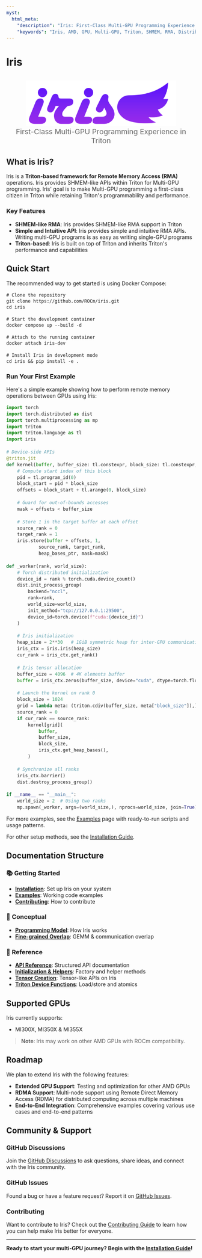 ```yaml
---
myst:
  html_meta:
    "description": "Iris: First-Class Multi-GPU Programming Experience in Triton"
    "keywords": "Iris, AMD, GPU, Multi-GPU, Triton, SHMEM, RMA, Distributed Computing"
---
```


# Iris

<div style="text-align: center; margin: 2rem 0;">
  <img src="images/logo.png" alt="Iris Logo" style="width: 400px; height: auto; background: transparent;">
  <p style="font-size: 1.2rem; color: #666; margin: 0;">First-Class Multi-GPU Programming Experience in Triton</p>
</div>

## What is Iris?

Iris is a **Triton-based framework for Remote Memory Access (RMA)** operations. Iris provides SHMEM-like APIs within Triton for Multi-GPU programming. Iris' goal is to make Multi-GPU programming a first-class citizen in Triton while retaining Triton's programmability and performance.

### Key Features

- **SHMEM-like RMA**: Iris provides SHMEM-like RMA support in Triton
- **Simple and Intuitive API**: Iris provides simple and intuitive RMA APIs. Writing multi-GPU programs is as easy as writing single-GPU programs
- **Triton-based**: Iris is built on top of Triton and inherits Triton's performance and capabilities

## Quick Start

The recommended way to get started is using Docker Compose:

```shell
# Clone the repository
git clone https://github.com/ROCm/iris.git
cd iris

# Start the development container
docker compose up --build -d

# Attach to the running container
docker attach iris-dev

# Install Iris in development mode
cd iris && pip install -e .
```

### Run Your First Example

Here's a simple example showing how to perform remote memory operations between GPUs using Iris:

```python
import torch
import torch.distributed as dist
import torch.multiprocessing as mp
import triton
import triton.language as tl
import iris

# Device-side APIs
@triton.jit
def kernel(buffer, buffer_size: tl.constexpr, block_size: tl.constexpr, heap_bases_ptr):
    # Compute start index of this block
    pid = tl.program_id(0)
    block_start = pid * block_size
    offsets = block_start + tl.arange(0, block_size)

    # Guard for out-of-bounds accesses
    mask = offsets < buffer_size

    # Store 1 in the target buffer at each offset
    source_rank = 0
    target_rank = 1
    iris.store(buffer + offsets, 1,
            source_rank, target_rank,
            heap_bases_ptr, mask=mask)

def _worker(rank, world_size):
    # Torch distributed initialization
    device_id = rank % torch.cuda.device_count()
    dist.init_process_group(
        backend="nccl",
        rank=rank,
        world_size=world_size,
        init_method="tcp://127.0.0.1:29500",
        device_id=torch.device(f"cuda:{device_id}")
    )

    # Iris initialization
    heap_size = 2**30   # 1GiB symmetric heap for inter-GPU communication
    iris_ctx = iris.iris(heap_size)
    cur_rank = iris_ctx.get_rank()

    # Iris tensor allocation
    buffer_size = 4096  # 4K elements buffer
    buffer = iris_ctx.zeros(buffer_size, device="cuda", dtype=torch.float32)

    # Launch the kernel on rank 0
    block_size = 1024
    grid = lambda meta: (triton.cdiv(buffer_size, meta["block_size"]),)
    source_rank = 0
    if cur_rank == source_rank:
        kernel[grid](
            buffer,
            buffer_size,
            block_size,
            iris_ctx.get_heap_bases(),
        )

    # Synchronize all ranks
    iris_ctx.barrier()
    dist.destroy_process_group()

if __name__ == "__main__":
    world_size = 2  # Using two ranks
    mp.spawn(_worker, args=(world_size,), nprocs=world_size, join=True)
```

For more examples, see the [Examples](reference/examples.md) page with ready-to-run scripts and usage patterns.

For other setup methods, see the [Installation Guide](getting-started/installation.md).

## Documentation Structure

### 📚 **Getting Started**
  - **[Installation](getting-started/installation.md)**: Set up Iris on your system
  - **[Examples](reference/examples.md)**: Working code examples
  - **[Contributing](reference/contributing.md)**: How to contribute

### 🧠 **Conceptual**
- **[Programming Model](conceptual/programming-model.md)**: How Iris works
- **[Fine-grained Overlap](conceptual/finegrained-overlap.md)**: GEMM & communication overlap

### 📖 **Reference**
- **[API Reference](reference/api-reference.md)**: Structured API documentation
- **[Initialization & Helpers](reference/api-iris-class.md)**: Factory and helper methods
- **[Tensor Creation](reference/api-tensor-creation.md)**: Tensor-like APIs on Iris
- **[Triton Device Functions](reference/api-device-functions.md)**: Load/store and atomics

## Supported GPUs

Iris currently supports:
- MI300X, MI350X & MI355X

> **Note**: Iris may work on other AMD GPUs with ROCm compatibility.

## Roadmap

We plan to extend Iris with the following features:

- **Extended GPU Support**: Testing and optimization for other AMD GPUs
- **RDMA Support**: Multi-node support using Remote Direct Memory Access (RDMA) for distributed computing across multiple machines
- **End-to-End Integration**: Comprehensive examples covering various use cases and end-to-end patterns

## Community & Support

### GitHub Discussions
Join the [GitHub Discussions](https://github.com/ROCm/iris/discussions) to ask questions, share ideas, and connect with the Iris community.

### GitHub Issues
Found a bug or have a feature request? Report it on [GitHub Issues](https://github.com/ROCm/iris/issues).

### Contributing
Want to contribute to Iris? Check out the [Contributing Guide](reference/contributing.md) to learn how you can help make Iris better for everyone.

---

**Ready to start your multi-GPU journey? Begin with the [Installation Guide](getting-started/installation.md)!**
